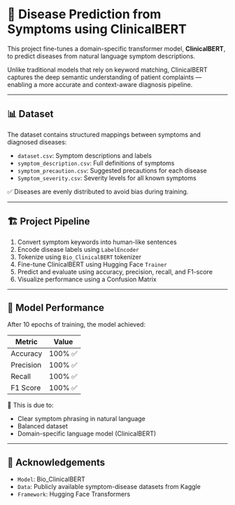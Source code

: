 # 🧠 Disease Prediction from Symptoms using ClinicalBERT

This project fine-tunes a domain-specific transformer model, **ClinicalBERT**, to predict diseases from natural language symptom descriptions.

Unlike traditional models that rely on keyword matching, ClinicalBERT captures the deep semantic understanding of patient complaints — enabling a more accurate and context-aware diagnosis pipeline.

---

## 📊 Dataset

The dataset contains structured mappings between symptoms and diagnosed diseases:

- `dataset.csv`: Symptom descriptions and labels
- `symptom_description.csv`: Full definitions of symptoms
- `symptom_precaution.csv`: Suggested precautions for each disease
- `Symptom_severity.csv`: Severity levels for all known symptoms

✅ Diseases are evenly distributed to avoid bias during training.

---

## 🏗️ Project Pipeline

1. Convert symptom keywords into human-like sentences
2. Encode disease labels using `LabelEncoder`
3. Tokenize using `Bio_ClinicalBERT` tokenizer
4. Fine-tune ClinicalBERT using Hugging Face `Trainer`
5. Predict and evaluate using accuracy, precision, recall, and F1-score
6. Visualize performance using a Confusion Matrix

---

## 🧪 Model Performance

After 10 epochs of training, the model achieved:

| Metric     | Value  |
|------------|--------|
| Accuracy   | 100% ✅ |
| Precision  | 100% ✅ |
| Recall     | 100% ✅ |
| F1 Score   | 100% ✅ |

📌 This is due to:
- Clear symptom phrasing in natural language
- Balanced dataset
- Domain-specific language model (ClinicalBERT)

---

## 🙏 Acknowledgements

- `Model`: Bio_ClinicalBERT
- `Data`: Publicly available symptom-disease datasets from Kaggle
- `Framework`: Hugging Face Transformers
